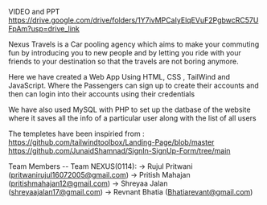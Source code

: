 VIDEO and PPT   
https://drive.google.com/drive/folders/1Y7ivMPCaIyElqEVuF2PgbwcRC57UFpAm?usp=drive_link

Nexus Travels is a Car pooling agency which aims to make your commuting fun by introducing you to new people and by letting you ride with your friends to your destination so that the travels are not boring anymore.

Here we have created a Web App Using HTML, CSS , TailWind and JavaScript. Where the Passengers can sign up to create their accounts and then can login into their accounts using their credentials

We have also used MySQL with PHP to set up the datbase of the website where it saves all the info of a particular user along with the list of all users

The templetes have been inspiried from :
https://github.com/tailwindtoolbox/Landing-Page/blob/master
https://github.com/JunaidShamnad/SignIn-SignUp-Form/tree/main

Team Members -- Team NEXUS(0114):
-> Rujul Pritwani (pritwanirujul16072005@gmail.com)
-> Pritish Mahajan (pritishmahajan12@gmail.com)
-> Shreyaa Jalan (shreyaajalan17@gmail.com)
-> Revnant Bhatia (Bhatiarevant@gmail.com)


